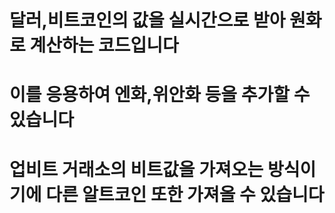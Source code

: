 # 달러,비트코인의 값을 실시간으로 받아 원화로 계산하는 코드입니다
# 이를 응용하여 엔화,위안화 등을 추가할 수 있습니다
# 업비트 거래소의 비트값을 가져오는 방식이기에 다른 알트코인 또한 가져올 수 있습니다

